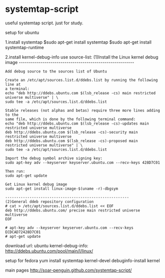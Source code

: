 systemtap-script
================

useful systemtap script.
just for study.

setup for ubuntu

  1.install systemtap
    $sudo apt-get install systemtap
    $sudo apt-get install systemtap-runtime

  2.install kernel-debug-info
  use source-list:
    (1)Install the Linux kernel debug image
    ----------------------------------------------------------

    Add debug source to the sources list of Ubuntu

    Create an /etc/apt/sources.list.d/ddebs.list by running the following line at
    a terminal:
    echo "deb http://ddebs.ubuntu.com $(lsb_release -cs) main restricted universe multiverse" | \
    sudo tee -a /etc/apt/sources.list.d/ddebs.list

    Stable releases (not alphas and betas) require three more lines adding to the
    same file, which is done by the following terminal command:
    echo "deb http://ddebs.ubuntu.com $(lsb_release -cs)-updates main restricted universe multiverse
    deb http://ddebs.ubuntu.com $(lsb_release -cs)-security main restricted universe multiverse
    deb http://ddebs.ubuntu.com $(lsb_release -cs)-proposed main restricted universe multiverse" | \
    sudo tee -a /etc/apt/sources.list.d/ddebs.list

    Import the debug symbol archive signing key:
    sudo apt-key adv --keyserver keyserver.ubuntu.com --recv-keys 428D7C01

    Then run:
    sudo apt-get update

    Get Linux kernel debug image
    sudo apt-get install linux-image-$(uname -r)-dbgsym
    
    --------------------------------------------------------
    (2)General ddeb repository configuration
    # cat > /etc/apt/sources.list.d/ddebs.list << EOF
    deb http://ddebs.ubuntu.com/ precise main restricted universe multiverse
    EOF

    # apt-key adv --keyserver keyserver.ubuntu.com --recv-keys ECDCAD72428D7C01
    # apt-get update
  download url:
    ubuntu kernel-debug-info: http://ddebs.ubuntu.com/pool/main/l/linux/
    
setup for fedora
    yum install systemtap kernel-devel debuginfo-install kernel
    
main pages
    http://soar-penguin.github.com/systemtap-script/

